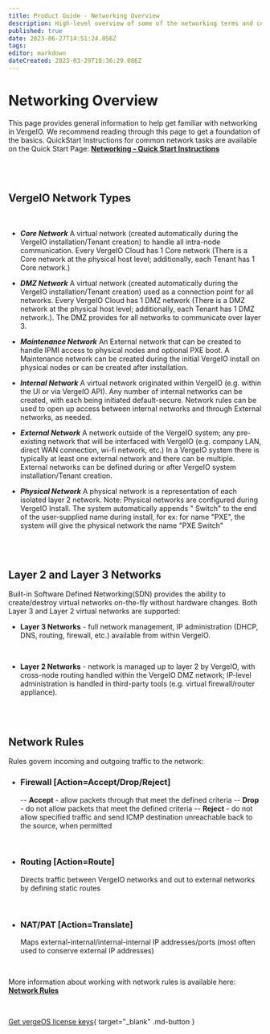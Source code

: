 ```yaml
---
title: Product Guide - Networking Overview 
description: High-level overview of some of the networking terms and concepts used in VergeIO
published: true
date: 2023-06-27T14:51:24.056Z
tags: 
editor: markdown
dateCreated: 2023-03-29T18:36:29.086Z
---
```


# Networking Overview

This page provides general information to help get familiar with networking in VergeIO. We recommend reading through this page to get a foundation of the basics. QuickStart Instructions for common network tasks are available on the Quick Start Page: [**Networking - Quick Start Instructions**](../ProductGuide/network-quickstart)

<br>
<br>
  

## VergeIO Network Types
<br>

- ***Core Network***
A virtual network (created automatically during the VergeIO installation/Tenant creation) to handle all intra-node communication. Every VergeIO Cloud has 1 Core network (There is a Core network at the physical host level; additionally, each Tenant has 1 Core network.)

- ***DMZ Network***
A virtual network (created automatically during the VergeIO installation/Tenant creation) used as a connection point for all networks. Every VergeIO Cloud has 1 DMZ network (There is a DMZ network at the physical host level; additionally, each Tenant has 1 DMZ network.). The DMZ provides for all networks to communicate over layer 3.

- ***Maintenance Network***
An External network that can be created to handle IPMI access to physical nodes and optional PXE boot. A Maintenance network can be created during the initial VergeIO install on physical nodes or can be created after installation.

- ***Internal Network***
A virtual network originated within VergeIO (e.g. within the UI or via VergeIO API). Any number of internal networks can be created, with each being initiated default-secure. Network rules can be used to open up access between internal networks and through External networks, as needed.

- ***External Network***
A network outside of the VergeIO system; any pre-existing network that will be interfaced with VergeIO (e.g. company LAN, direct WAN connection, wi-fi network, etc.) In a VergeIO system there is typically at least one external network and there can be multiple. External networks can be defined during or after VergeIO system installation/Tenant creation.

- ***Physical Network***
A physical network is a representation of each isolated layer 2 network. Note: Physical networks are configured during VergeIO Install. The system automatically appends " Switch" to the end of the user-supplied name during install, for ex: for name "PXE", the system will give the physical network the name "PXE Switch"

<br>
<br>

## Layer 2 and Layer 3 Networks
Built-in Software Defined Networking(SDN) provides the ability to create/destroy virtual networks on-the-fly without hardware changes. Both Layer 3 and Layer 2 virtual networks are supported:

- **Layer 3 Networks** - full network management, IP administration (DHCP, DNS, routing, firewall, etc.) available from within VergeIO.

<br>

- **Layer 2 Networks** - network is managed up to layer 2 by VergeIO, with cross-node routing handled within the VergeIO DMZ network; IP-level administration is handled in third-party tools (e.g. virtual firewall/router appliance).

<br>
<br>

## Network Rules

Rules govern incoming and outgoing traffic to the network:

- ### Firewall [Action=Accept/Drop/Reject]
	--   **Accept** - allow packets through that meet the defined criteria
--   **Drop** - do not allow packets that meet the defined criteria
--   **Reject** - do not allow specified traffic and send ICMP destination unreachable back to the source, when permitted

<br>

- ### Routing [Action=Route]
  Directs traffic between VergeIO networks and out to external networks by defining static routes

<br>

- ### NAT/PAT [Action=Translate] 
	Maps external-internal/internal-internal IP addresses/ports (most often used to conserve external IP addresses)
 
 <br>
 
 More information about working with network rules is available here: [**Network Rules**](../ProductGuide/networkrules) 

<br>

[Get vergeOS license keys](https://www.verge.io/test-drive){ target="_blank" .md-button }
